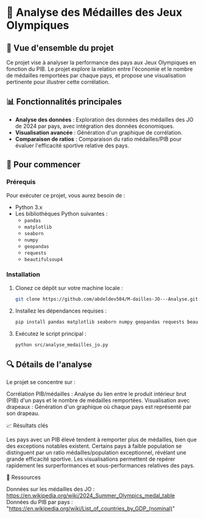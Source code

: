 # 🥇 Analyse des Médailles des Jeux Olympiques

## 📝 Vue d'ensemble du projet

Ce projet vise à analyser la performance des pays aux Jeux Olympiques en fonction du PIB. 
Le projet explore la relation entre l'économie et le nombre de médailles remportées par chaque pays, et propose une visualisation pertinente pour illustrer cette corrélation.

## 📊 Fonctionnalités principales

- **Analyse des données** : Exploration des données des médailles des JO de 2024 par pays, avec intégration des données économiques.
- **Visualisation avancée** : Génération d'un graphique de corrélation.
- **Comparaison de ratios** : Comparaison du ratio médailles/PIB pour évaluer l'efficacité sportive relative des pays.

## 🚀 Pour commencer

### Prérequis

Pour exécuter ce projet, vous aurez besoin de :

- Python 3.x
- Les bibliothèques Python suivantes :
  - `pandas`
  - `matplotlib`
  - `seaborn`
  - `numpy`
  - `geopandas`
  - `requests`
  - `beautifulsoup4`

### Installation

1. Clonez ce dépôt sur votre machine locale :
   ```bash
   git clone https://github.com/abdeldev504/M-dailles-JO---Analyse.git
2. Installez les dépendances requises :
   ```bash
   pip install pandas matplotlib seaborn numpy geopandas requests beautifulsoup4
3. Exécutez le script principal :
   ```bash
   python src/analyse_medailles_jo.py

## 🔍 Détails de l'analyse

Le projet se concentre sur :

Corrélation PIB/médailles : Analyse du lien entre le produit intérieur brut (PIB) d'un pays et le nombre de médailles remportées.
Visualisation avec drapeaux : Génération d'un graphique où chaque pays est représenté par son drapeau.

📈 Résultats clés

Les pays avec un PIB élevé tendent à remporter plus de médailles, bien que des exceptions notables existent.
Certains pays à faible population se distinguent par un ratio médailles/population exceptionnel, révélant une grande efficacité sportive.
Les visualisations permettent de repérer rapidement les surperformances et sous-performances relatives des pays.

🔗 Ressources

Données sur les médailles des JO : https://en.wikipedia.org/wiki/2024_Summer_Olympics_medal_table
Données du PIB par pays :  "https://en.wikipedia.org/wiki/List_of_countries_by_GDP_(nominal)"
